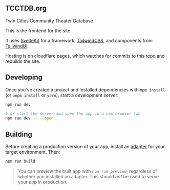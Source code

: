 ## TCCTDB.org

Twin Cities Community Theater Database

This is the frontend for the site.

It uses [SvelteKit](https://kit.svelte.dev) for a framework, [TailwindCSS](https://tailwindcss.com), and components from [TailwindUI](https://tailwindui.com).

Hosting is on cloudflare pages, which watches for commits to this repo and rebuilds the site.

## Developing

Once you've created a project and installed dependencies with `npm install` (or `pnpm install` or `yarn`), start a development server:

```bash
npm run dev

# or start the server and open the app in a new browser tab
npm run dev -- --open
```

## Building

Before creating a production version of your app, install an [adapter](https://kit.svelte.dev/docs#adapters) for your target environment. Then:

```bash
npm run build
```

> You can preview the built app with `npm run preview`, regardless of whether you installed an adapter. This should _not_ be used to serve your app in production.
